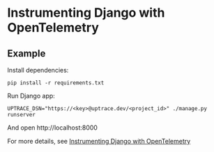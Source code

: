 # Instrumenting Django with OpenTelemetry

## Example

Install dependencies:

```shell
pip install -r requirements.txt
```

Run Django app:

```shell
UPTRACE_DSN="https://<key>@uptrace.dev/<project_id>" ./manage.py runserver
```

And open http://localhost:8000

For more details, see
[Instrumenting Django with OpenTelemetry](https://opentelemetry.uptrace.dev/instrumentations/python-django.html)
